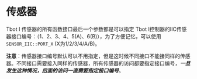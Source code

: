 # 传感器

Tbot I 传感器的所有函数接口最后一个参数都是可以指定 Tbot I控制器的IIC传感器接口编号：（1、2、3、4、5(A)、6(B)），为了方便记忆，可以使用 `SENSOR_IIC::PORT_X` (X为1/2/3/4/A/B)。

**注意**：传感器接口编号默认可以不用指定，但是这时候不同接口不能接同样的传感器。不同接口需要接入同样的传感器，所有传感器的访问都要指定接口编号，***一旦发生这种情况，后面的访问一直需要指定接口编号***。
